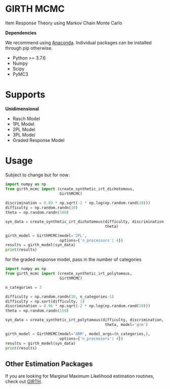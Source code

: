 # GIRTH MCMC
Item Response Theory using Markov Chain Monte Carlo

**Dependencies**

We recommend using [Anaconda](https://www.anaconda.com/products/individual). Individual
packages can be installed through pip otherwise.

* Python >= 3.7.6
* Numpy
* Scipy
* PyMC3

# Supports
**Unidimensional**
* Rasch Model 
* 1PL Model
* 2PL Model
* 3PL Model
* Graded Response Model

# Usage
Subject to change but for now:
```python
import numpy as np
from girth_mcmc import (create_synthetic_irt_dichotomous, 
                        GirthMCMC)
                        
discrimination = 0.89 * np.sqrt(-2 * np.log(np.random.rand(10)))
difficulty = np.random.randn(10)
theta = np.random.randn(100)

syn_data = create_synthetic_irt_dichotomous(difficulty, discrimination, 
                                            theta)

girth_model = GirthMCMC(model='2PL', 
                        options={'n_processors': 4})
results = girth_model(syn_data)
print(results)
```

for the graded response model, pass in the number of categories
```python
import numpy as np
from girth_mcmc import (create_synthetic_irt_polytomous, 
                        GirthMCMC)

n_categories = 3

difficulty = np.random.randn(10, n_categories-1)
difficulty = np.sort(difficulty, 1)        
discrimination = 0.96 * np.sqrt(-2 * np.log(np.random.rand(10)))
theta = np.random.randn(150)

syn_data = create_synthetic_irt_polytomous(difficulty, discrimination, 
                                            theta, model='grm')

girth_model = GirthMCMC(model='GRM', model_args=(n_categories,),
                        options={'n_processors': 4})
results = girth_model(syn_data)
print(results)
```
## Other Estimation Packages
If you are looking for Marginal Maximum Likelihood estimation routines, 
check out [GIRTH](https://eribean.github.io/girth/).
